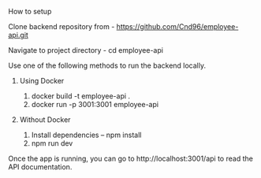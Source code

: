 How to setup

Clone backend repository from - https://github.com/Cnd96/employee-api.git

Navigate to project directory - cd employee-api

Use one of the following methods to run the backend locally.

1. Using Docker 
   1. docker build -t employee-api .
   2. docker run -p 3001:3001 employee-api

2. Without  Docker
   1. Install dependencies – npm install
   2. npm run dev

Once the app is running, you can go to http://localhost:3001/api to read the API documentation.

